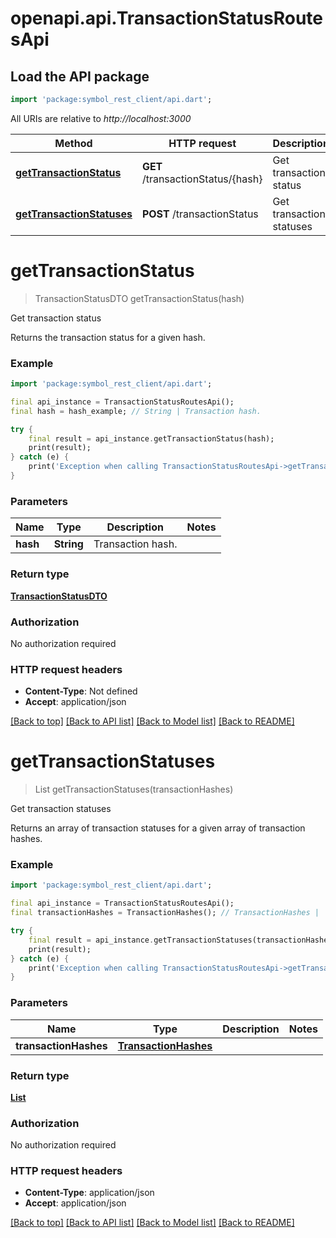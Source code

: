 # openapi.api.TransactionStatusRoutesApi

## Load the API package
```dart
import 'package:symbol_rest_client/api.dart';
```

All URIs are relative to *http://localhost:3000*

Method | HTTP request | Description
------------- | ------------- | -------------
[**getTransactionStatus**](TransactionStatusRoutesApi.md#gettransactionstatus) | **GET** /transactionStatus/{hash} | Get transaction status
[**getTransactionStatuses**](TransactionStatusRoutesApi.md#gettransactionstatuses) | **POST** /transactionStatus | Get transaction statuses


# **getTransactionStatus**
> TransactionStatusDTO getTransactionStatus(hash)

Get transaction status

Returns the transaction status for a given hash.

### Example
```dart
import 'package:symbol_rest_client/api.dart';

final api_instance = TransactionStatusRoutesApi();
final hash = hash_example; // String | Transaction hash.

try {
    final result = api_instance.getTransactionStatus(hash);
    print(result);
} catch (e) {
    print('Exception when calling TransactionStatusRoutesApi->getTransactionStatus: $e\n');
}
```

### Parameters

Name | Type | Description  | Notes
------------- | ------------- | ------------- | -------------
 **hash** | **String**| Transaction hash. | 

### Return type

[**TransactionStatusDTO**](TransactionStatusDTO.md)

### Authorization

No authorization required

### HTTP request headers

 - **Content-Type**: Not defined
 - **Accept**: application/json

[[Back to top]](#) [[Back to API list]](../README.md#documentation-for-api-endpoints) [[Back to Model list]](../README.md#documentation-for-models) [[Back to README]](../README.md)

# **getTransactionStatuses**
> List<TransactionStatusDTO> getTransactionStatuses(transactionHashes)

Get transaction statuses

Returns an array of transaction statuses for a given array of transaction hashes.

### Example
```dart
import 'package:symbol_rest_client/api.dart';

final api_instance = TransactionStatusRoutesApi();
final transactionHashes = TransactionHashes(); // TransactionHashes | 

try {
    final result = api_instance.getTransactionStatuses(transactionHashes);
    print(result);
} catch (e) {
    print('Exception when calling TransactionStatusRoutesApi->getTransactionStatuses: $e\n');
}
```

### Parameters

Name | Type | Description  | Notes
------------- | ------------- | ------------- | -------------
 **transactionHashes** | [**TransactionHashes**](TransactionHashes.md)|  | 

### Return type

[**List<TransactionStatusDTO>**](TransactionStatusDTO.md)

### Authorization

No authorization required

### HTTP request headers

 - **Content-Type**: application/json
 - **Accept**: application/json

[[Back to top]](#) [[Back to API list]](../README.md#documentation-for-api-endpoints) [[Back to Model list]](../README.md#documentation-for-models) [[Back to README]](../README.md)

